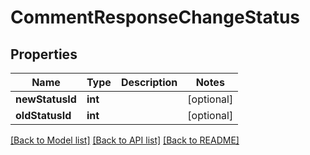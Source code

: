 # CommentResponseChangeStatus

## Properties
Name | Type | Description | Notes
------------ | ------------- | ------------- | -------------
**newStatusId** | **int** |  | [optional] 
**oldStatusId** | **int** |  | [optional] 

[[Back to Model list]](../../README.md#documentation-for-models) [[Back to API list]](../../README.md#documentation-for-api-endpoints) [[Back to README]](../../README.md)

